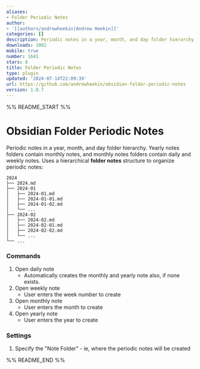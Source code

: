 ```yaml
---
aliases:
- Folder Periodic Notes
author:
- '[[authors/andrewheekin|Andrew Heekin]]'
categories: []
description: Periodic notes in a year, month, and day folder hierarchy.
downloads: 1002
mobile: true
number: 1641
stars: 8
title: Folder Periodic Notes
type: plugin
updated: '2024-07-14T22:09:39'
url: https://github.com/andrewheekin/obsidian-folder-periodic-notes
version: 1.0.7
---
```


%% README_START %%

# Obsidian Folder Periodic Notes

Periodic notes in a year, month, and day folder hierarchy. Yearly notes folders contain monthly notes, and monthly notes folders contain daily and weekly notes.
Uses a hierarchical **folder notes** structure to organize periodic notes:

```
2024
├── 2024.md
├── 2024-01
│   ├── 2024-01.md
│   ├── 2024-01-01.md
│   ├── 2024-01-02.md
│   └── ...
├── 2024-02
│   ├── 2024-02.md
│   ├── 2024-02-01.md
│   ├── 2024-02-02.md
│   └── ...
└── ...
```

### Commands
1. Open daily note
    - Automatically creates the monthly and yearly note also, if none exists.
2. Open weekly note
    - User enters the week number to create
3. Open monthly note
    - User enters the month to create
4. Open yearly note
    - User enters the year to create


### Settings
1. Specify the "Note Folder" - ie, where the periodic notes will be created


%% README_END %%